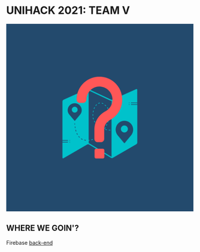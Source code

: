 # UNIHACK 2021: TEAM V

<img src="img/logo.png" width="500">

## WHERE WE  GOIN'?











Firebase [back-end](https://github.com/xlelx/unihack2021-team-v)
